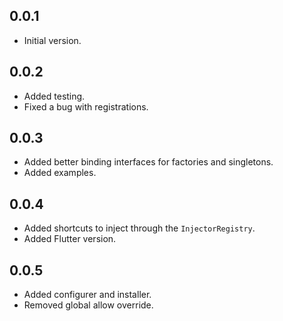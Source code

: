 ## 0.0.1

- Initial version.

## 0.0.2

- Added testing.
- Fixed a bug with registrations.

## 0.0.3

- Added better binding interfaces for factories and singletons.
- Added examples.

## 0.0.4

- Added shortcuts to inject through the `InjectorRegistry`.
- Added Flutter version.

## 0.0.5

- Added configurer and installer.
- Removed global allow override.